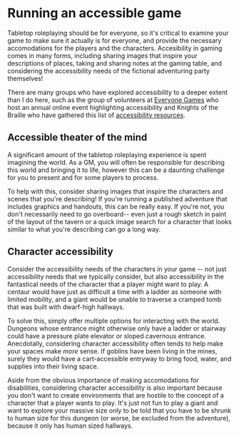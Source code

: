 # Running an accessible game

Tabletop roleplaying should be for everyone, so it's critical to examine your game to make sure it actually is for everyone, and provide the necessary accomodations for the players and the characters. Accesibility in gaming comes in many forms, including sharing images that inspire your descriptions of places, taking and sharing notes at the gaming table, and considering the accessibility needs of the fictional adventuring party themselves!

There are many groups who have explored accessibility to a deeper extent than I do here, such as the group of volunteers at [Everyone Games](https://everyone-games.com) who host an annual online event highlighting accessibility and Knights of the Braille who have gathered this list of [accessibility resources](https://knightsofthebraille.com/accessibility/).

## Accessible theater of the mind

A significant amount of the tabletop roleplaying experience is spent imagining the world. As a GM, you will often be responsible for describing this world and bringing it to life, however this can be a daunting challenge for you to present and for some players to process.

To help with this, consider sharing images that inspire the characters and scenes that you're describing! If you're running a published adventure that includes graphics and handouts, this can be really easy. If you're not, you don't necessarily need to go overboard-- even just a rough sketch in paint of the layout of the tavern or a quick image search for a character that looks similar to what you're describing can go a long way.

## Character accessibility

Consider the accessibility needs of the characters in your game -- not just accessibility needs that we typically consider, but also accessibility in the fantastical needs of the character that a player might want to play. A centaur would have just as difficult a time with a ladder as someone with limited mobility, and a giant would be unable to traverse a cramped tomb that was built with dwarf-high hallways.

To solve this, simply offer multiple options for interacting with the world. Dungeons whose entrance might otherwise only have a ladder or stairway could have a pressure plate elevator or sloped cavernous entrance. Anecdotally, considering character accessibility often tends to help make your spaces make _more_ sense. If goblins have been living in the mines, surely they would have a cart-accessible entryway to bring food, water, and supplies into their living space. 

Aside from the obvious importance of making accomodations for disabilities, considering character accessibility is also important because you don't want to create environments that are hostile to the concept of a character that a player wants to play. It's just not fun to play a giant and want to explore your massive size only to be told that you have to be shrunk to human size for this dungeon (or worse, be excluded from the adventure), because it only has human sized hallways.
